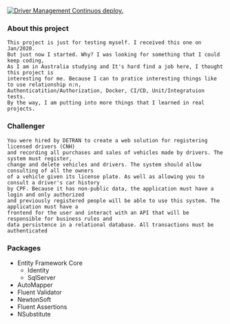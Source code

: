 [![Driver Management Continuos deploy.](https://github.com/andd3rson/drivers-management-backend/actions/workflows/CD-CI.yaml/badge.svg)](https://github.com/andd3rson/drivers-management-backend/actions/workflows/CD-CI.yaml)

### About this project

    This project is just for testing myself. I received this one on Jan/2020. 
    But just now I started. Why? I was looking for something that I could keep coding, 
    As I am in Australia studying and It's hard find a job here, I thought this project is
    interesting for me. Because I can to pratice interesting things like to use relationship n:n, 
    Authenticatition/Authorization, Docker, CI/CD, Unit/Integratuion tests. 
    By the way, I am putting into more things that I learned in real projects. 

     

### Challenger


    You were hired by DETRAN to create a web solution for registering licensed drivers (CNH) 
    and recording all purchases and sales of vehicles made by drivers. The system must register,
    change and delete vehicles and drivers. The system should allow consulting of all the owners 
    of a vehicle given its license plate. As well as allowing you to consult a driver's car history 
    by CPF. Because it has non-public data, the application must have a login and only authorized 
    and previously registered people will be able to use this system. The application must have a 
    frontend for the user and interact with an API that will be responsible for business rules and 
    data persistence in a relational database. All transactions must be authenticated


### Packages

* Entity Framework Core
  * Identity
  * SqlServer
* AutoMapper
* Fluent Validator
* NewtonSoft
* Fluent Assertions
* NSubstitute
